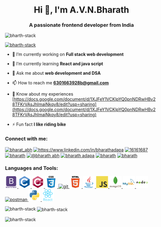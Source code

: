 

<h1 align="center">Hi 👋, I'm A.V.N.Bharath</h1>
<h3 align="center">A passionate frontend developer from India</h3>

<p align="left"> <img src="https://komarev.com/ghpvc/?username=bharth-stack&label=Profile%20views&color=0e75b6&style=flat" alt="bharth-stack" /> </p>

<p align="left"> <a href="https://github.com/ryo-ma/github-profile-trophy"><img src="https://github-profile-trophy.vercel.app/?username=bharth-stack" alt="bharth-stack" /></a> </p>

- 🔭 I’m currently working on **Full stack web development**

- 🌱 I’m currently learning **React and java script**

- 💬 Ask me about **web development and DSA**

- 📫 How to reach me **6301663928b@gmail.com**

- 📄 Know about my experiences [https://docs.google.com/document/d/1XJFeY1VCKlpYQ0pnNDRwHBv28TFKrVAsJhImaiNkqy8/edit?usp=sharing](https://docs.google.com/document/d/1XJFeY1VCKlpYQ0pnNDRwHBv28TFKrVAsJhImaiNkqy8/edit?usp=sharing)

- ⚡ Fun fact **I like riding bike**

<h3 align="left">Connect with me:</h3>
<p align="left">
<a href="https://twitter.com/bharat_abh" target="blank"><img align="center" src="https://raw.githubusercontent.com/rahuldkjain/github-profile-readme-generator/master/src/images/icons/Social/twitter.svg" alt="bharat_abh" height="30" width="40" /></a>
<a href="https://linkedin.com/in/https://www.linkedin.com/in/bharathadapa" target="blank"><img align="center" src="https://raw.githubusercontent.com/rahuldkjain/github-profile-readme-generator/master/src/images/icons/Social/linked-in-alt.svg" alt="https://www.linkedin.com/in/bharathadapa" height="30" width="40" /></a>
<a href="https://stackoverflow.com/users/16161687" target="blank"><img align="center" src="https://raw.githubusercontent.com/rahuldkjain/github-profile-readme-generator/master/src/images/icons/Social/stack-overflow.svg" alt="16161687" height="30" width="40" /></a>
<a href="https://instagram.com/bharath" target="blank"><img align="center" src="https://raw.githubusercontent.com/rahuldkjain/github-profile-readme-generator/master/src/images/icons/Social/instagram.svg" alt="bharath" height="30" width="40" /></a>
<a href="https://medium.com/@bharath abh" target="blank"><img align="center" src="https://raw.githubusercontent.com/rahuldkjain/github-profile-readme-generator/master/src/images/icons/Social/medium.svg" alt="@bharath abh" height="30" width="40" /></a>
<a href="https://www.hackerrank.com/bharath adapa" target="blank"><img align="center" src="https://raw.githubusercontent.com/rahuldkjain/github-profile-readme-generator/master/src/images/icons/Social/hackerrank.svg" alt="bharath adapa" height="30" width="40" /></a>
<a href="https://www.leetcode.com/bharath" target="blank"><img align="center" src="https://raw.githubusercontent.com/rahuldkjain/github-profile-readme-generator/master/src/images/icons/Social/leet-code.svg" alt="bharath" height="30" width="40" /></a>
<a href="https://discord.gg/bharath" target="blank"><img align="center" src="https://raw.githubusercontent.com/rahuldkjain/github-profile-readme-generator/master/src/images/icons/Social/discord.svg" alt="bharath" height="30" width="40" /></a>
</p>

<h3 align="left">Languages and Tools:</h3>
<p align="left"> <a href="https://getbootstrap.com" target="_blank"> <img src="https://raw.githubusercontent.com/devicons/devicon/master/icons/bootstrap/bootstrap-plain-wordmark.svg" alt="bootstrap" width="40" height="40"/> </a> <a href="https://www.cprogramming.com/" target="_blank"> <img src="https://raw.githubusercontent.com/devicons/devicon/master/icons/c/c-original.svg" alt="c" width="40" height="40"/> </a> <a href="https://www.w3schools.com/cpp/" target="_blank"> <img src="https://raw.githubusercontent.com/devicons/devicon/master/icons/cplusplus/cplusplus-original.svg" alt="cplusplus" width="40" height="40"/> </a> <a href="https://www.w3schools.com/css/" target="_blank"> <img src="https://raw.githubusercontent.com/devicons/devicon/master/icons/css3/css3-original-wordmark.svg" alt="css3" width="40" height="40"/> </a> <a href="https://git-scm.com/" target="_blank"> <img src="https://www.vectorlogo.zone/logos/git-scm/git-scm-icon.svg" alt="git" width="40" height="40"/> </a> <a href="https://www.w3.org/html/" target="_blank"> <img src="https://raw.githubusercontent.com/devicons/devicon/master/icons/html5/html5-original-wordmark.svg" alt="html5" width="40" height="40"/> </a> <a href="https://www.java.com" target="_blank"> <img src="https://raw.githubusercontent.com/devicons/devicon/master/icons/java/java-original.svg" alt="java" width="40" height="40"/> </a> <a href="https://developer.mozilla.org/en-US/docs/Web/JavaScript" target="_blank"> <img src="https://raw.githubusercontent.com/devicons/devicon/master/icons/javascript/javascript-original.svg" alt="javascript" width="40" height="40"/> </a> <a href="https://www.mongodb.com/" target="_blank"> <img src="https://raw.githubusercontent.com/devicons/devicon/master/icons/mongodb/mongodb-original-wordmark.svg" alt="mongodb" width="40" height="40"/> </a> <a href="https://www.mysql.com/" target="_blank"> <img src="https://raw.githubusercontent.com/devicons/devicon/master/icons/mysql/mysql-original-wordmark.svg" alt="mysql" width="40" height="40"/> </a> <a href="https://nodejs.org" target="_blank"> <img src="https://raw.githubusercontent.com/devicons/devicon/master/icons/nodejs/nodejs-original-wordmark.svg" alt="nodejs" width="40" height="40"/> </a> <a href="https://postman.com" target="_blank"> <img src="https://www.vectorlogo.zone/logos/getpostman/getpostman-icon.svg" alt="postman" width="40" height="40"/> </a> <a href="https://www.python.org" target="_blank"> <img src="https://raw.githubusercontent.com/devicons/devicon/master/icons/python/python-original.svg" alt="python" width="40" height="40"/> </a> <a href="https://reactjs.org/" target="_blank"> <img src="https://raw.githubusercontent.com/devicons/devicon/master/icons/react/react-original-wordmark.svg" alt="react" width="40" height="40"/> </a> </p>

<p><img align="left" src="https://github-readme-stats.vercel.app/api/top-langs?username=bharth-stack&show_icons=true&locale=en&layout=compact" alt="bharth-stack" /></p>

<p>&nbsp;<img align="center" src="https://github-readme-stats.vercel.app/api?username=bharth-stack&show_icons=true&locale=en" alt="bharth-stack" /></p>

<p><img align="center" src="https://github-readme-streak-stats.herokuapp.com/?user=bharth-stack&" alt="bharth-stack" /></p>
